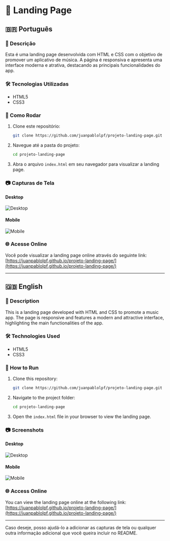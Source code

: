 # 🎵 Landing Page

## 🇧🇷 Português

### 📌 Descrição

Esta é uma landing page desenvolvida com HTML e CSS com o objetivo de promover um aplicativo de música. A página é responsiva e apresenta uma interface moderna e atrativa, destacando as principais funcionalidades do app.

### 🛠️ Tecnologias Utilizadas

- HTML5
- CSS3

### 🚀 Como Rodar

1. Clone este repositório:

   ```bash
   git clone https://github.com/juanpablolpf/projeto-landing-page.git
   ```

2. Navegue até a pasta do projeto:

   ```bash
   cd projeto-landing-page
   ```

3. Abra o arquivo `index.html` em seu navegador para visualizar a landing page.

### 📷 Capturas de Tela

#### Desktop

![Desktop](caminho/para/imagem-desktop.png)

#### Mobile

![Mobile](caminho/para/imagem-mobile.png)

### 🌐 Acesse Online

Você pode visualizar a landing page online através do seguinte link: [https://juanpablolpf.github.io/projeto-landing-page/](https://juanpablolpf.github.io/projeto-landing-page/)

---

## 🇬🇧 English

### 📌 Description

This is a landing page developed with HTML and CSS to promote a music app. The page is responsive and features a modern and attractive interface, highlighting the main functionalities of the app.

### 🛠️ Technologies Used

- HTML5
- CSS3

### 🚀 How to Run

1. Clone this repository:

   ```bash
   git clone https://github.com/juanpablolpf/projeto-landing-page.git
   ```

2. Navigate to the project folder:

   ```bash
   cd projeto-landing-page
   ```

3. Open the `index.html` file in your browser to view the landing page.

### 📷 Screenshots

#### Desktop

![Desktop](path/to/desktop-image.png)

#### Mobile

![Mobile](path/to/mobile-image.png)

### 🌐 Access Online

You can view the landing page online at the following link: [https://juanpablolpf.github.io/projeto-landing-page/](https://juanpablolpf.github.io/projeto-landing-page/)

---

Caso deseje, posso ajudá-lo a adicionar as capturas de tela ou qualquer outra informação adicional que você queira incluir no README. 
